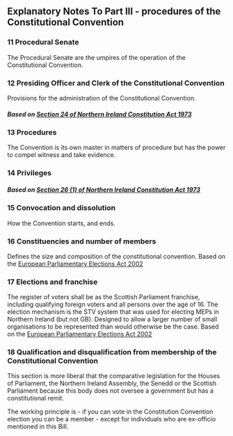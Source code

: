 ## Explanatory Notes To Part III - procedures of the Constitutional Convention

### 11 Procedural Senate

The Procedural Senate are the umpires of the operation of the Constitutional Convention.

### 12 Presiding Officer and Clerk of the Constitutional Convention

Provisions for the administration of the Constitutional Convention.

##### Based on [Section 24 of Northern Ireland Constitution Act 1973](https://www.legislation.gov.uk/ukpga/1973/36/section/24/enacted)

### 13 Procedures

The Convention is its own master in matters of procedure but has the power to compel witness and take evidence.

### 14 Privileges

##### Based on [Section 26 (1) of Northern Ireland Constitution Act 1973](https://www.legislation.gov.uk/ukpga/1973/36/section/24/enacted)

### 15 Convocation and dissolution

How the Convention starts, and ends.

### 16 Constituencies and number of members

Defines the size and composition of the constitutional convention.
Based on the [European Parliamentary Elections Act 2002](https://www.legislation.gov.uk/ukpga/2002/24/enacted)

### 17 Elections and franchise

The register of voters shall be as the Scottish Parliament franchise, including qualifying foreign voters and all persons over the age of 16.
The election mechanism is the STV system that was used for electing MEPs in Northern Ireland (but not GB). Designed to allow a larger number of small organisations to be represented than would otherwise be the case.
Based on the [European Parliamentary Elections Act 2002](https://www.legislation.gov.uk/ukpga/2002/24/section/3/enacted)

### 18 Qualification and disqualification from membership of the Constitutional Convention

This section is more liberal that the comparative legislation for the Houses of Parliament, the Northern Ireland Assembly, the Senedd or the Scottish Parliament because this body does not oversee a government but has a constitutional remit.

The working principle is - if you can vote in the Constitution Convention election you can be a member - except for individuals who are ex-officio mentioned in this Bill.
